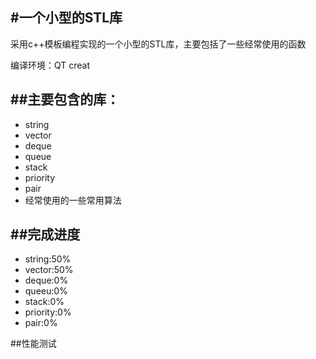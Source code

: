 #一个小型的STL库
---

采用c++模板编程实现的一个小型的STL库，主要包括了一些经常使用的函数

编译环境：QT creat

##主要包含的库：
---
- string
- vector
- deque
- queue
- stack
- priority
- pair
- 经常使用的一些常用算法

##完成进度
---
- string:50%
- vector:50%
- deque:0%
- queeu:0%
- stack:0%
- priority:0%
- pair:0%

##性能测试
